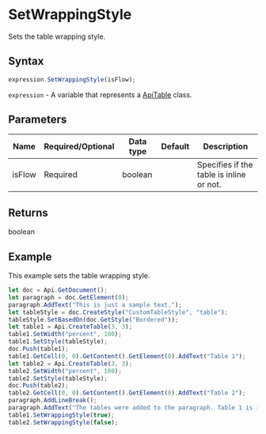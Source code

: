 # SetWrappingStyle

Sets the table wrapping style.

## Syntax

```javascript
expression.SetWrappingStyle(isFlow);
```

`expression` - A variable that represents a [ApiTable](../ApiTable.md) class.

## Parameters

| **Name** | **Required/Optional** | **Data type** | **Default** | **Description** |
| ------------- | ------------- | ------------- | ------------- | ------------- |
| isFlow | Required | boolean |  | Specifies if the table is inline or not. |

## Returns

boolean

## Example

This example sets the table wrapping style.

```javascript editor-
let doc = Api.GetDocument();
let paragraph = doc.GetElement(0);
paragraph.AddText("This is just a sample text.");
let tableStyle = doc.CreateStyle("CustomTableStyle", "table");
tableStyle.SetBasedOn(doc.GetStyle("Bordered"));
let table1 = Api.CreateTable(3, 3);
table1.SetWidth("percent", 100);
table1.SetStyle(tableStyle);
doc.Push(table1);
table1.GetCell(0, 0).GetContent().GetElement(0).AddText("Table 1");
let table2 = Api.CreateTable(3, 3);
table2.SetWidth("percent", 100);
table2.SetStyle(tableStyle);
doc.Push(table2);
table2.GetCell(0, 0).GetContent().GetElement(0).AddText("Table 2");
paragraph.AddLineBreak();
paragraph.AddText("The tables were added to the paragraph. Table 1 is inline and Table 2 is not.");
table1.SetWrappingStyle(true);
table2.SetWrappingStyle(false);
```
